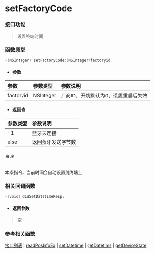 # setFactoryCode

### 接口功能

> 设置终端时间

### 函数原型

```objective-c
-(NSInteger) setFactoryCode:(NSInteger)factoryid;
```

- #### 参数
| 参数 | 参数类型 | 参数说明 |
| :-------- | :--------| :------ |
| factoryid| NSInteger | 厂商ID，开机默认为0，设置重启后失效 |

- #### 返回值
| 参数类型 | 参数说明 |
| :--------| :------ |
| -1 | 蓝牙未连接 |
| else | 返回蓝牙发送字节数 |

###### 备注
本条指令，当前时间会自动设置到终端上

### 相关回调函数

```objective-c
-(void) didSetDatetimeResp;
```

- #### 返回参数
> 空

### 参考相关函数
[接口列表](../README.md) | [readPosInfoEx](readPosInfoEx.md) | [setDatetime](setDatetime.md) | [getDatetime](getDatetime.md) | [getDeviceState](getDeviceState.md)
